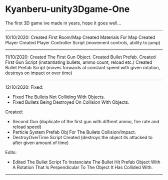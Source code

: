 # Kyanberu-unity3Dgame-One
The first 3D game ive made in years, hope it goes well...

-----------------------------------------------------------------------------------------------------------------

10/10/2020:
Created First Room/Map
Created Materials For Map
Created Player
Created Player Controller Script (movement controls, ability to jump)

-----------------------------------------------------------------------------------------------------------------

11/10/2020:
Created The First Gun Object.
Created Bullet Prefab.
Created First Gun Script (instantiating bullets, ammo count, reload etc.)
Created Bullet Prefab Script (moves forwards at constant speed with given rotation, destroys on impact or over time)

-----------------------------------------------------------------------------------------------------------------

12/10/2020:
Fixed:
- Fixed The Bullets Not Colliding With Objects.
- Fixed Bullets Being Destroyed On Collision With Objects.

Created:
- Second Gun (duplicate of the first gun with diffrent ammo, fire rate and reload speed)
- Particle System Prefab Obj For The Bullets Collision/Impact.
- DestroyOverTime Script Created (destroys the object its attacked to after given amount of time)

Edits:
- Edited The Bullet Script To Instanciate The Bullet Hit Prefab Object With A Rotation That Is Perpendicular To The Object It Has Collided With.

-----------------------------------------------------------------------------------------------------------------
